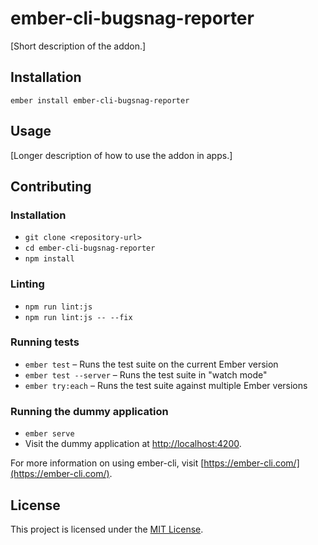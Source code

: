 ember-cli-bugsnag-reporter
==============================================================================

[Short description of the addon.]

Installation
------------------------------------------------------------------------------

```
ember install ember-cli-bugsnag-reporter
```


Usage
------------------------------------------------------------------------------

[Longer description of how to use the addon in apps.]


Contributing
------------------------------------------------------------------------------

### Installation

* `git clone <repository-url>`
* `cd ember-cli-bugsnag-reporter`
* `npm install`

### Linting

* `npm run lint:js`
* `npm run lint:js -- --fix`

### Running tests

* `ember test` – Runs the test suite on the current Ember version
* `ember test --server` – Runs the test suite in "watch mode"
* `ember try:each` – Runs the test suite against multiple Ember versions

### Running the dummy application

* `ember serve`
* Visit the dummy application at [http://localhost:4200](http://localhost:4200).

For more information on using ember-cli, visit [https://ember-cli.com/](https://ember-cli.com/).

License
------------------------------------------------------------------------------

This project is licensed under the [MIT License](LICENSE.md).
